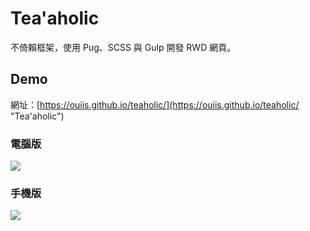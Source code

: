 # Tea'aholic

不倚賴框架，使用 Pug、SCSS 與 Gulp 開發 RWD 網頁。

## Demo

網址：[https://ouiis.github.io/teaholic/](https://ouiis.github.io/teaholic/ "Tea'aholic")

### 電腦版
![](https://i.imgur.com/XdtVkv2.jpg)

### 手機版
![](https://i.imgur.com/Tg6PDxL.jpg)
